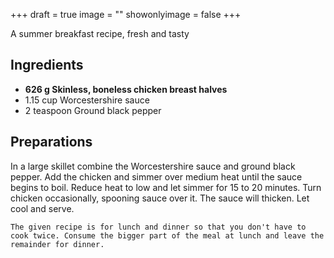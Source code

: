 +++
draft = true
image = ""
showonlyimage = false
+++

A summer breakfast recipe, fresh and tasty
<!--more-->

## Ingredients

- **626 g Skinless, boneless chicken breast halves**
- 1.15 cup Worcestershire sauce
- 2 teaspoon Ground black pepper

## Preparations

In a large skillet combine the Worcestershire sauce and ground black pepper. Add the chicken and simmer over medium heat until the sauce begins to boil. Reduce heat to low and let simmer for 15 to 20 minutes. Turn chicken occasionally, spooning sauce over it. The sauce will thicken. Let cool and serve.  

`The given recipe is for lunch and dinner so that you don't have to cook twice. Consume the bigger part of the meal at lunch and leave the remainder for dinner.`
